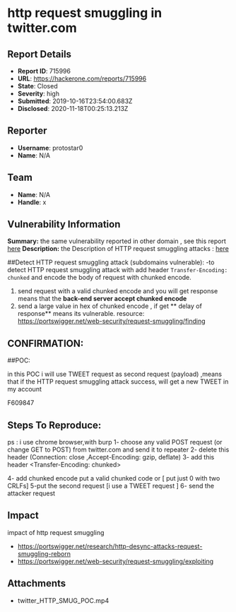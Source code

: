 # http request smuggling in  twitter.com

## Report Details
- **Report ID**: 715996
- **URL**: https://hackerone.com/reports/715996
- **State**: Closed
- **Severity**: high
- **Submitted**: 2019-10-16T23:54:00.683Z
- **Disclosed**: 2020-11-18T00:25:13.213Z

## Reporter
- **Username**: protostar0
- **Name**: N/A

## Team
- **Name**: N/A
- **Handle**: x

## Vulnerability Information
**Summary:**
the same vulnerability reported in other domain , see this report [here](https://hackerone.com/reports/713285) 
**Description:** 
the Description of HTTP request smuggling attacks : [here](https://portswigger.net/web-security/request-smuggling)

##Detect HTTP request smuggling attack (subdomains vulnerable):
-to detect HTTP request smuggling attack with add header `Transfer-Encoding: chunked` 
and encode the body of request with chunked encode.
1. send request with a valid chunked encode and you will get response means that the **back-end server accept chunked encode**
2. send a large value in hex of chunked encode , if get ** delay of response**  means its vulnerable. 
resource: https://portswigger.net/web-security/request-smuggling/finding

## CONFIRMATION:

##POC:

in this POC i will use TWEET request as second request (payload) ,means that if the HTTP request smuggling attack success,
will get a new TWEET in my account 

F609847


## Steps To Reproduce:


ps : i use chrome browser,with burp
1- choose any valid POST request (or change GET to POST) from twitter.com and send it to repeater
2- delete this header (Connection: close  ,Accept-Encoding: gzip, deflate)
3- add this header <Transfer-Encoding: chunked>

4- add chunked encode    put a valid chunked code or   [ put just 0 with two CRLFs]
5-put the second request  [i use a TWEET request ]
6- send the attacker request

## Impact

impact of http request smuggling 
- https://portswigger.net/research/http-desync-attacks-request-smuggling-reborn
- https://portswigger.net/web-security/request-smuggling/exploiting

## Attachments
- twitter_HTTP_SMUG_POC.mp4
